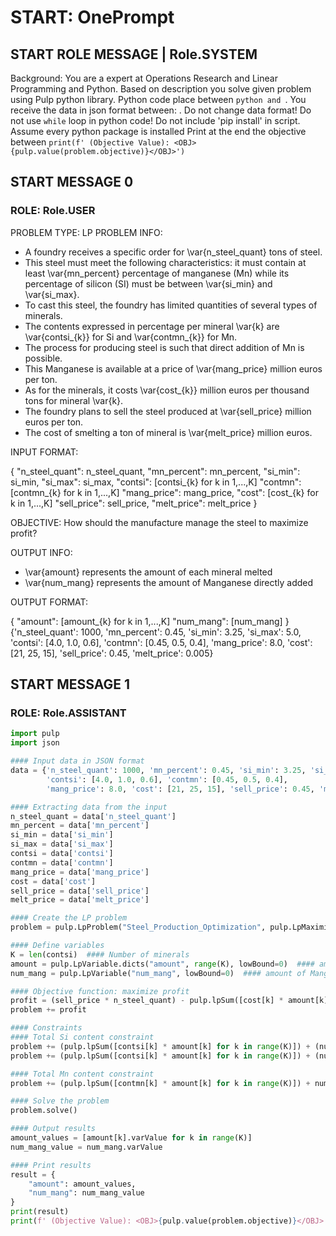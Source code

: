 # START: OnePrompt 
## START ROLE MESSAGE | Role.SYSTEM 
Background: You are a expert at Operations Research and Linear Programming and Python. Based on description you solve given problem using Pulp python library. Python code place between ```python and ```. You receive the data in json format between: <DATA></DATA>. Do not change data format! Do not use `while` loop in python code! Do not include 'pip install' in script. Assume every python package is installed Print at the end the objective between <OBJ></OBJ> `print(f' (Objective Value): <OBJ>{pulp.value(problem.objective)}</OBJ>')`  
## START MESSAGE 0 
### ROLE: Role.USER
<DESCRIPTION>
PROBLEM TYPE: LP
PROBLEM INFO:

- A foundry receives a specific order for \var{n_steel_quant} tons of steel. 
- This steel must meet the following characteristics: it must contain at least \var{mn_percent} percentage of manganese (Mn) while its percentage of silicon (SI) must be between \var{si_min} and \var{si_max}.
- To cast this steel, the foundry has limited quantities of several types of minerals.
- The contents expressed in percentage per mineral \var{k} are \var{contsi_{k}} for Si and \var{contmn_{k}} for Mn.
- The process for producing steel is such that direct addition of Mn is possible.
- This Manganese is available at a price of \var{mang_price} million euros per ton. 
- As for the minerals, it costs \var{cost_{k}} million euros per thousand tons for mineral \var{k}.
- The foundry plans to sell the steel produced at \var{sell_price} million euros per ton.
- The cost of smelting a ton of mineral is \var{melt_price} million euros.

INPUT FORMAT:

{
	"n_steel_quant": n_steel_quant,
	"mn_percent": mn_percent,
	"si_min": si_min,
	"si_max": si_max,
	"contsi": [contsi_{k} for k in 1,...,K]
	"contmn": [contmn_{k} for k in 1,...,K]
	"mang_price": mang_price,
	"cost": [cost_{k} for k in 1,...,K]
	"sell_price": sell_price,
	"melt_price": melt_price
}

OBJECTIVE: How should the manufacture manage the steel to maximize profit?

OUTPUT INFO:

- \var{amount} represents the amount of each mineral melted
- \var{num_mang} represents the amount of Manganese directly added

OUTPUT FORMAT:

{
	"amount": [amount_{k} for k in 1,...,K]
	"num_mang": [num_mang]
}
</DESCRIPTION>
<DATA>
{'n_steel_quant': 1000, 'mn_percent': 0.45, 'si_min': 3.25, 'si_max': 5.0, 'contsi': [4.0, 1.0, 0.6], 'contmn': [0.45, 0.5, 0.4], 'mang_price': 8.0, 'cost': [21, 25, 15], 'sell_price': 0.45, 'melt_price': 0.005}</DATA>


## START MESSAGE 1 
### ROLE: Role.ASSISTANT
```python
import pulp
import json

#### Input data in JSON format
data = {'n_steel_quant': 1000, 'mn_percent': 0.45, 'si_min': 3.25, 'si_max': 5.0, 
        'contsi': [4.0, 1.0, 0.6], 'contmn': [0.45, 0.5, 0.4], 
        'mang_price': 8.0, 'cost': [21, 25, 15], 'sell_price': 0.45, 'melt_price': 0.005}

#### Extracting data from the input
n_steel_quant = data['n_steel_quant']
mn_percent = data['mn_percent']
si_min = data['si_min']
si_max = data['si_max']
contsi = data['contsi']
contmn = data['contmn']
mang_price = data['mang_price']
cost = data['cost']
sell_price = data['sell_price']
melt_price = data['melt_price']

#### Create the LP problem
problem = pulp.LpProblem("Steel_Production_Optimization", pulp.LpMaximize)

#### Define variables
K = len(contsi)  #### Number of minerals
amount = pulp.LpVariable.dicts("amount", range(K), lowBound=0)  #### amount of each mineral melted
num_mang = pulp.LpVariable("num_mang", lowBound=0)  #### amount of Manganese directly added

#### Objective function: maximize profit
profit = (sell_price * n_steel_quant) - pulp.lpSum([cost[k] * amount[k] / 1000 for k in range(K)]) - (mang_price * num_mang)
problem += profit

#### Constraints
#### Total Si content constraint
problem += (pulp.lpSum([contsi[k] * amount[k] for k in range(K)]) + (num_mang * 0) >= (si_min * n_steel_quant)), "Si_min_constraint"
problem += (pulp.lpSum([contsi[k] * amount[k] for k in range(K)]) + (num_mang * 0) <= (si_max * n_steel_quant)), "Si_max_constraint"

#### Total Mn content constraint
problem += (pulp.lpSum([contmn[k] * amount[k] for k in range(K)]) + num_mang >= (mn_percent * n_steel_quant)), "Mn_constraint"

#### Solve the problem
problem.solve()

#### Output results
amount_values = [amount[k].varValue for k in range(K)]
num_mang_value = num_mang.varValue

#### Print results
result = {
    "amount": amount_values,
    "num_mang": num_mang_value
}
print(result)
print(f' (Objective Value): <OBJ>{pulp.value(problem.objective)}</OBJ>')
```

